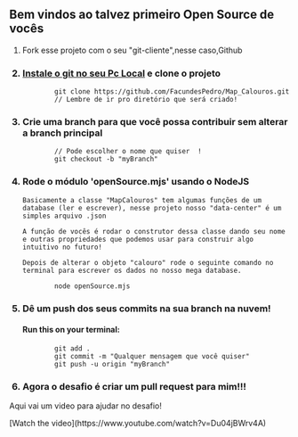 ## Bem vindos ao talvez primeiro Open Source de vocês
<ol>
    <li>Fork esse projeto com o seu "git-cliente",nesse caso,Github</li>
    
    
### <li><a href="https://www.google.com/search?q=git" target="_blank">Instale o git no seu Pc Local</a> e clone o projeto</li>
```
        git clone https://github.com/FacundesPedro/Map_Calouros.git 
        // Lembre de ir pro diretório que será criado!
```
### <li>Crie uma branch para que você possa contribuir sem alterar a branch principal </li>
```
        // Pode escolher o nome que quiser  !
        git checkout -b "myBranch" 
```
### <li>Rode o módulo 'openSource.mjs' usando o NodeJS</li>
    Basicamente a classe "MapCalouros" tem algumas funções de um database (ler e escrever), nesse projeto nosso "data-center" é um simples arquivo .json

    A função de vocês é rodar o construtor dessa classe dando seu nome e outras propriedades que podemos usar para construir algo intuitivo no futuro!

    Depois de alterar o objeto "calouro" rode o seguinte comando no terminal para escrever os dados no nosso mega database.
```
        node openSource.mjs 
```
### <li>Dê um push dos seus commits na sua branch  na nuvem!</li>
####   <p>Run this on your terminal: </p>
```
        git add .
        git commit -m "Qualquer mensagem que você quiser"
        git push -u origin "myBranch" 
```
###   <li>Agora o desafio é criar um pull request para mim!!!</li>
    
</ol>
<p>Aqui vai um video para ajudar no desafio!</p>
[Watch the video](https://www.youtube.com/watch?v=Du04jBWrv4A)
